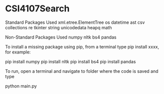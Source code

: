 # CSI4107Search

Standard Packages Used
xml.etree.ElementTree
os
datetime
ast
csv
collections
re
tkinter
string
unicodedata
heapq
math

Non-Standard Packages Used
numpy
nltk
bs4
pandas

To install a missing package using pip, from a terminal type pip install xxxx, for example:

pip install numpy
pip install nltk
pip install bs4
pip install pandas

To run, open a terminal and navigate to folder where the code is saved and type

python main.py

